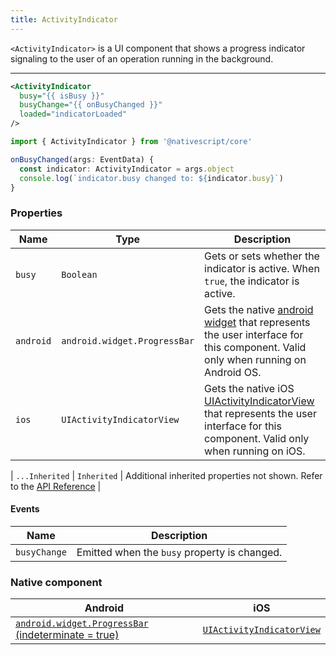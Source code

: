 ```yaml
---
title: ActivityIndicator
---
```

<!-- TODO: Add flavors -->
`<ActivityIndicator>` is a UI component that shows a progress indicator signaling to the user of an operation running in the background.

---

<!-- /// flavor plain -->

```xml
<ActivityIndicator
  busy="{{ isBusy }}"
  busyChange="{{ onBusyChanged }}"
  loaded="indicatorLoaded"
/>
```

```ts
import { ActivityIndicator } from '@nativescript/core'

onBusyChanged(args: EventData) {
  const indicator: ActivityIndicator = args.object
  console.log(`indicator.busy changed to: ${indicator.busy}`)
}
```

<!-- ///

/// flavor angular

```html
<ActivityIndicator [busy]="isBusy" (busyChange)="onBusyChanged($event)">
</ActivityIndicator>
```

```ts
import { ActivityIndicator } from '@nativescript/core'

onBusyChanged(args: EventData) {
  const indicator: ActivityIndicator = args.object
  console.log(`indicator.busy changed to: ${indicator.busy}`)
}
```

///

/// flavor vue

```html
<ActivityIndicator busy="true" @busyChange="onBusyChanged" />
```

```js
export default {
  methods: {
    onBusyChanged(args) {
      const indicator = args.object // ActivityIndicator
      console.log(`indicator.busy changed to: ${indicator.busy}`)
    }
  }
}
```

///

/// flavor react

```tsx
<activityIndicator busy={true} />
```

///

/// flavor svelte

```html
<activityIndicator busy="{true}" on:busyChange="{onBusyChanged}" />
```

```js
export default {
  methods: {
    onBusyChanged(args) {
      const indicator = args.object // ActivityIndicator
      console.log(`indicator.busy changed to: ${indicator.busy}`)
    }
  }
}
```

/// -->

### Properties

| Name      | Type                         | Description                                                                                                                                                                                                                                          |
| --------- | ---------------------------- | ---------------------------------------------------------------------------------------------------------------------------------------------------------------------------------------------------------------------------------------------------- |
| `busy`    | `Boolean`                    | Gets or sets whether the indicator is active. When `true`, the indicator is active.                                                                                                                                                                  |
| `android` | `android.widget.ProgressBar` | Gets the native [android widget](http://developer.android.com/reference/android/widget/ProgressBar.html) that represents the user interface for this component. Valid only when running on Android OS.                                               |
| `ios`     | `UIActivityIndicatorView`    | Gets the native iOS [UIActivityIndicatorView](https://developer.apple.com/library/ios/documentation/UIKit/Reference/UIActivityIndicatorView_Class/index.html) that represents the user interface for this component. Valid only when running on iOS. |

| `...Inherited` | `Inherited` | Additional inherited properties not shown. Refer to the [API Reference](https://docs.nativescript.org/api-reference/classes/activityindicator) |

#### Events

| Name         | Description                                  |
| ------------ | -------------------------------------------- |
| `busyChange` | Emitted when the `busy` property is changed. |

### Native component

| Android                                                                                                                        | iOS                                                                                                  |
| ------------------------------------------------------------------------------------------------------------------------------ | ---------------------------------------------------------------------------------------------------- |
| [`android.widget.ProgressBar` (indeterminate = true)](https://developer.android.com/reference/android/widget/ProgressBar.html) | [`UIActivityIndicatorView`](https://developer.apple.com/documentation/uikit/uiactivityindicatorview) |
